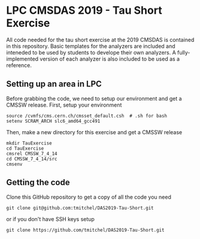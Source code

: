 # LPC CMSDAS 2019 - Tau Short Exercise

All code needed for the tau short exercise at the 2019 CMSDAS is contained in this repository. Basic templates for the analyzers are included and inteneded to be used by students to develope their own analyzers. A fully-implemented version of each analyzer is also included to be used as a reference.

## Setting up an area in LPC
Before grabbing the code, we need to setup our environment and get a CMSSW release. First, setup your environment

```
source /cvmfs/cms.cern.ch/cmsset_default.csh  # .sh for bash
setenv SCRAM_ARCH slc6_amd64_gcc491
```

Then, make a new directory for this exercise and get a CMSSW release
```
mkdir TauExercise
cd TauExercise
cmsrel CMSSW_7_4_14
cd CMSSW_7_4_14/src
cmsenv
```

## Getting the code
Clone this GitHub repository to get a copy of all the code you need
```
git clone git@github.com:tmitchel/DAS2019-Tau-Short.git
```
or if you don't have SSH keys setup
```
git clone https://github.com/tmitchel/DAS2019-Tau-Short.git
```
